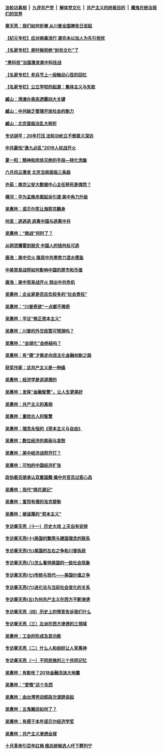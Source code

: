 

####  [法轮功真相](../../../../basic/blob/master/README.md?t=07091502) &nbsp;|&nbsp; [九评共产党](../../../../9ping.md/blob/master/README.md?t=07091502) &nbsp;|&nbsp; [解体党文化](../../../../jtdwh.md/blob/master/README.md?t=07091502)  &nbsp;|&nbsp; [共产主义的终极目的](../../../../gczydzjmd.md/blob/master/README.md?t=07091502) &nbsp;|&nbsp; [魔鬼在统治我们的世界](../../../../mgztzwmdsj.md/blob/master/README.md?t=07091502) 

#### [章天亮：我们如何祈祷 从川普全国祷告日说起](../pages/nsc423/n11944627.md?t=07091502) 

#### [【纪元专栏】应对病毒流行 渥京未以加人为先引担忧](../pages/nsc423/n11875714.md?t=07091502) 

#### [【名家专栏】是时候拒绝“封杀文化”了](../pages/nsc423/n11814093.md?t=07091502) 

#### [“黑科技”治国激发美中科技战](../pages/nsc423/n11638056.md?t=07091502) 

#### [【名家专栏】老兵节上一段触动心弦的回忆](../pages/nsc423/n11646016.md?t=07091502) 

#### [【名家专栏】公立学校的起源：集体主义与失败](../pages/nsc423/n11601833.md?t=07091502) 

#### [臧山：港澳办表态透露四大关键](../pages/nsc423/n11421628.md?t=07091502) 

#### [臧山：中共缺乏管理开放社会的能力](../pages/nsc423/n11407457.md?t=07091502) 

#### [臧山：北京面临治乱大转折](../pages/nsc423/n11406895.md?t=07091502) 

#### [专访胡平：20年打压 法轮功屹立不倒意义深远](../pages/nsc423/n11398800.md?t=07091502) 

#### [中共最怕“逢九必乱”2019人权战开火](../pages/nsc423/n11385248.md?t=07091502) 

#### [夏一阳：精神和肉体灭绝的手段—转化洗脑](../pages/nsc423/n11368250.md?t=07091502) 

#### [六月风云激变 北京当局面临三条路](../pages/nsc423/n11313668.md?t=07091502) 

#### [许茹：南京公安大数据中心主任猝死是偶然？](../pages/nsc423/n11064744.md?t=07091502) 

#### [横河：华为孟晚舟案起诉引渡 美中角力升级](../pages/nsc423/n11027230.md?t=07091502) 

#### [吴惠林：诺贝尔奖让海耶克翻身](../pages/nsc423/n10890049.md?t=07091502) 

#### [何坚：逃逃逃 逃离中国与逃离中共](../pages/nsc423/n10592891.md?t=07091502) 

#### [吴惠林：“商战”何时了？](../pages/nsc423/n10573558.md?t=07091502) 

#### [从网贷爆雷到股灾 中国人的钱何处可逃](../pages/nsc423/n10572800.md?t=07091502) 

#### [唐浩：美中交火 隐现中共黑势力混水摸鱼](../pages/nsc423/n10544040.md?t=07091502) 

#### [中美贸易战将如何影响中国的房市和币值](../pages/nsc423/n10543697.md?t=07091502) 

#### [唐浩：美中贸易战开火 烧出中共危机](../pages/nsc423/n10540126.md?t=07091502) 

#### [吴惠林：企业家是否应负较多的“社会责任”](../pages/nsc423/n10535022.md?t=07091502) 

#### [吴惠林：“川普奇迹”一点都不稀奇](../pages/nsc423/n10512808.md?t=07091502) 

#### [吴惠林：平议“修正资本主义”](../pages/nsc423/n10495724.md?t=07091502) 

#### [吴惠林：川普的外交政策可预测吗？](../pages/nsc423/n10462387.md?t=07091502) 

#### [吴惠林：“全球化”会终结吗？](../pages/nsc423/n10452838.md?t=07091502) 

#### [吴惠林：有“德”才能走向民主化金融创新之路](../pages/nsc423/n10432292.md?t=07091502) 

#### [获奖作家：这共产主义是一种癌](../pages/nsc423/n10431541.md?t=07091502) 

#### [吴惠林：经济学是讲道德的](../pages/nsc423/n10398014.md?t=07091502) 

#### [吴惠林：发挥“金融智慧”，让人生更美好](../pages/nsc423/n10375019.md?t=07091502) 

#### [吴惠林：共产主义的真相](../pages/nsc423/n10351394.md?t=07091502) 

#### [吴惠林：重拾古人的智慧](../pages/nsc423/n10337691.md?t=07091502) 

#### [吴惠林：理念永恒的《资本主义与自由》](../pages/nsc423/n10316274.md?t=07091502) 

#### [吴惠林：数位经济的美丽与哀愁](../pages/nsc423/n10292946.md?t=07091502) 

#### [吴惠林：美中经济战将开打？](../pages/nsc423/n10258825.md?t=07091502) 

#### [吴惠林：可怕的中国经济扩张](../pages/nsc423/n10219147.md?t=07091502) 

#### [政协委员提承认双重国籍 揭中共官员过客心态](../pages/nsc423/n10208809.md?t=07091502) 

#### [吴惠林：现代“桃花源记”](../pages/nsc423/n10185234.md?t=07091502) 

#### [吴惠林：富而有德的洛克斐勒](../pages/nsc423/n10142264.md?t=07091502) 

#### [吴惠林：被诬蔑的“资本主义”](../pages/nsc423/n10124816.md?t=07091502) 

#### [专访章天亮（十一）历史大戏 上天自有安排](../pages/nsc423/n10094905.md?t=07091502) 

#### [专访章天亮(十)美国的繁荣与建国理念的联系](../pages/nsc423/n10094899.md?t=07091502) 

#### [专访章天亮(九)美国的左右之争和川普执政](../pages/nsc423/n10094889.md?t=07091502) 

#### [专访章天亮(八)怎么看待美国的一些社会现象](../pages/nsc423/n10094857.md?t=07091502) 

#### [专访章天亮(七)传统与现代——美国价值之争](../pages/nsc423/n10093140.md?t=07091502) 

#### [专访章天亮(六)进化论与当前社会变化的关系](../pages/nsc423/n10092036.md?t=07091502) 

#### [专访章天亮(五)为何共产主义在西方不断渗透](../pages/nsc423/n10083620.md?t=07091502) 

#### [专访章天亮（四）历史上的预言告诉我们什么](../pages/nsc423/n10083606.md?t=07091502) 

#### [专访章天亮（三）左派在西方渗透的三领域](../pages/nsc423/n10081115.md?t=07091502) 

#### [吴惠林：工会的形成及其功能](../pages/nsc423/n10080633.md?t=07091502) 

#### [专访章天亮（二）什么人和组织让人背离神](../pages/nsc423/n10076637.md?t=07091502) 

#### [专访章天亮（一）不同民族的三个共同记忆](../pages/nsc423/n10074188.md?t=07091502) 

#### [吴惠林：有影呒？2018金融泡沫大地震](../pages/nsc423/n10040534.md?t=07091502) 

#### [吴惠林：“爱情”这个东西](../pages/nsc423/n10019423.md?t=07091502) 

#### [吴惠林：由台湾劳动部政次请辞说起](../pages/nsc423/n9979679.md?t=07091502) 

#### [吴惠林：五鬼搬运如何了？](../pages/nsc423/n9925338.md?t=07091502) 

#### [吴惠林：有感于本年诺贝尔经济学奖](../pages/nsc423/n9871883.md?t=07091502) 

#### [吴惠林：共产主义渗透全球](../pages/nsc423/n9812748.md?t=07091502) 

#### [十月革命引百年红祸 俄总统候选人吁下葬列宁](../pages/nsc423/n9810182.md?t=07091502) 

